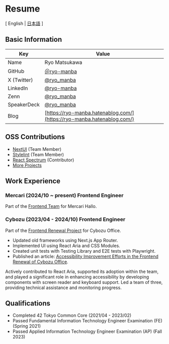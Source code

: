 # Resume

[ English | [日本語](/README-ja.md) ]

## Basic Information

| Key         | Value                                                                  |
| ----------- | ---------------------------------------------------------------------- |
| Name        | Ryo Matsukawa                                                          |
| GitHub      | [＠ryo-manba](https://github.com/ryo-manba)                            |
| X (Twitter) | [@ryo_manba](https://x.com/ryo_manba)                                  |
| LinkedIn    | [@ryo-manba](https://www.linkedin.com/in/ryo-manba/)                   |
| Zenn        | [@ryo_manba](https://zenn.dev/ryo_manba)                               |
| SpeakerDeck | [@ryo_manba](https://speakerdeck.com/ryo_manba)                        |
| Blog        | [https://ryo-manba.hatenablog.com/](https://ryo-manba.hatenablog.com/) |

## OSS Contributions

- [NextUI](https://github.com/nextui-org/nextui) (Team Member)
- [Stylelint](https://github.com/stylelint/stylelint) (Team Member)
- [React Spectrum](https://github.com/adobe/react-spectrum) (Contributor)
- [More Projects](https://github.com/ryo-manba)

## Work Experience

### Mercari (2024/10 ~ present) Frontend Engineer

Part of the [Frontend Team](https://blog.cybozu.io/entry/2023/09/25/080000) for Mercari Hallo.

### Cybozu (2023/04 - 2024/10) Frontend Engineer

Part of the [Frontend Renewal Project](https://blog.cybozu.io/entry/2023/09/25/080000) for Cybozu Office.

- Updated old frameworks using Next.js App Router.
- Implemented UI using React Aria and CSS Modules.
- Created unit tests with Testing Library and E2E tests with Playwright.
- Published an article: [Accessibility Improvement Efforts in the Frontend Renewal of Cybozu Office](https://blog.cybozu.io/entry/2023/12/01/080000).

Actively contributed to React Aria, supported its adoption within the team, and played a significant role in enhancing accessibility by developing components with screen reader and keyboard support. Led a team of three, providing technical assistance and monitoring progress.

## Qualifications

- Completed 42 Tokyo Common Core (2021/04 - 2023/02)
- Passed Fundamental Information Technology Engineer Examination (FE) (Spring 2021)
- Passed Applied Information Technology Engineer Examination (AP) (Fall 2023)
